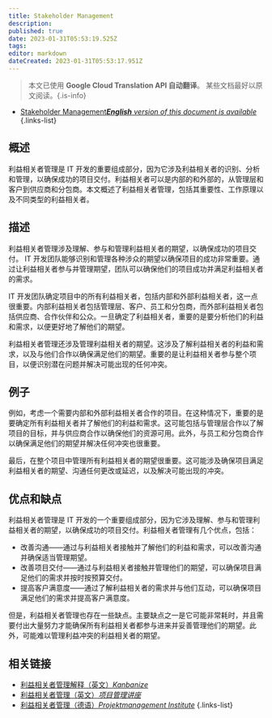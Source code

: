 ```yaml
---
title: Stakeholder Management
description: 
published: true
date: 2023-01-31T05:53:19.525Z
tags: 
editor: markdown
dateCreated: 2023-01-31T05:53:17.951Z
---
```


> 本文已使用 **Google Cloud Translation API 自动翻译**。
某些文档最好以原文阅读。{.is-info}
- [Stakeholder Management***English** version of this document is available*](/en/Knowledge-base/Dictionary/stakeholder-management)
{.links-list}

  
  
## 概述
利益相关者管理是 IT 开发的重要组成部分，因为它涉及利益相关者的识别、分析和管理，以确保成功的项目交付。利益相关者可以是内部的和外部的，从管理层和客户到供应商和分包商。本文概述了利益相关者管理，包括其重要性、工作原理以及不同类型的利益相关者。

## 描述
利益相关者管理涉及理解、参与和管理利益相关者的期望，以确保成功的项目交付。 IT 开发团队能够识别和管理各种涉众的期望以确保项目的成功非常重要。通过让利益相关者参与并管理期望，团队可以确保他们的项目成功并满足利益相关者的需求。

IT 开发团队确定项目中的所有利益相关者，包括内部和外部利益相关者，这一点很重要。内部利益相关者包括管理层、客户、员工和分包商，而外部利益相关者包括供应商、合作伙伴和公众。一旦确定了利益相关者，重要的是要分析他们的利益和需求，以便更好地了解他们的期望。

利益相关者管理还涉及管理利益相关者的期望。这涉及了解利益相关者的利益和需求，以及与他们合作以确保满足他们的期望。重要的是让利益相关者参与整个项目，以便识别潜在问题并解决可能出现的任何冲突。

## 例子
例如，考虑一个需要内部和外部利益相关者合作的项目。在这种情况下，重要的是要确定所有利益相关者并了解他们的利益和需求。这可能包括与管理层合作以了解项目的目标，并与供应商合作以确保他们的资源可用。此外，与员工和分包商合作以确保满足他们的期望并解决任何冲突也很重要。

最后，在整个项目中管理所有利益相关者的期望很重要。这可能涉及确保项目满足利益相关者的期望、沟通任何更改或延迟，以及解决可能出现的冲突。

## 优点和缺点
利益相关者管理是 IT 开发的一个重要组成部分，因为它涉及理解、参与和管理利益相关者的期望，以确保成功的项目交付。利益相关者管理有几个优点，包括：

* 改善沟通——通过与利益相关者接触并了解他们的利益和需求，可以改善沟通并确保适当管理期望。
* 改善项目交付——通过与利益相关者接触并管理他们的期望，可以确保项目满足他们的需求并按时按预算交付。
* 提高客户满意度——通过了解利益相关者的需求并与他们互动，可以确保项目满足他们的需求并提高客户满意度。

但是，利益相关者管理也存在一些缺点。主要缺点之一是它可能非常耗时，并且需要付出大量努力才能确保所有利益相关者都参与进来并妥善管理他们的期望。此外，可能难以管理利益冲突的利益相关者的期望。

## 相关链接
- [利益相关者管理解释（英文）*Kanbanize*](https://kanbanize.com/stakeholder-management/)
- [利益相关者管理（英文）*项目管理讲座*](https://www.projectmanagementtalk.com/stakeholder-management/)
- [利益相关者管理（德语）*Projektmanagement Institute*](https://www.pmi.org/de/resources/stakeholder-management)
{.links-list}